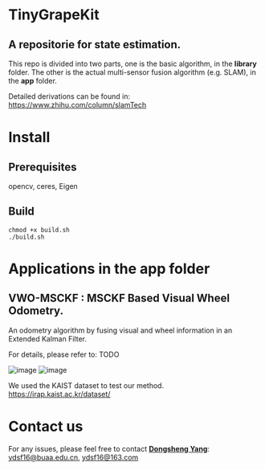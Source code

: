 # TinyGrapeKit
## A repositorie for state estimation.
This repo is divided into two parts, one is the basic algorithm, in the **library** folder. The other is the actual multi-sensor fusion algorithm (e.g. SLAM), in the **app** folder.

Detailed derivations can be found in: https://www.zhihu.com/column/slamTech

# Install
## Prerequisites
opencv, ceres, Eigen

## Build 
```
chmod +x build.sh
./build.sh
```

# Applications in the **app** folder
## VWO-MSCKF : MSCKF Based Visual Wheel Odometry. 
An odometry algorithm by fusing visual and wheel information in an Extended Kalman Filter.

For details, please refer to: TODO

![image](https://github.com/ydsf16/TinyGrapeKit/blob/master/app/VWO_MSCKF/doc/KAIST.png)
![image](https://github.com/ydsf16/TinyGrapeKit/blob/master/app/VWO_MSCKF/doc/SIM.png)

We used the KAIST dataset to test our method. https://irap.kaist.ac.kr/dataset/


# Contact us
For any issues, please feel free to contact **[Dongsheng Yang](https://github.com/ydsf16)**: <ydsf16@buaa.edu.cn>, <ydsf16@163.com>
